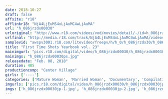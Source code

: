 ```yaml
---
date: 2018-10-27
draft: false
affsite: "r18"
afflinkr18: "NjA4LjEuMS4xLjAuMC4wLjAuMA"
url: "h_086jrzdx00030"
urloriginal: "http://www.r18.com/videos/vod/movies/detail/-/id=h_086jrzdx00030"
urlfinal: "http://media.r18.com/track/NjA4LjEuMS4xLjAuMC4wLjAuMA/videos/vod/movies/detail/-/id=h_086jrzdx00030"
samplevid: "awspv3001.r18.com/litevideo/freepv/h/h_0/h_086jrzdx30/h_086jrzdx30_dmb_w.mp4"
title: "First Time Shots Yearbook vol. 23"
mainimgurl: "pics.r18.com/digital/video/h_086jrzdx00030/h_086jrzdx00030ps.jpg"
mainimgs: "h_086jrzdx00030ps.jpg"
releasedate: "Feb. 08, 2018"
duration: 485
productioncomp: "Center Village"
girls: ['----']
categories: ['Mature Woman', 'Married Woman', 'Documentary', 'Compilation', 'Over 4 Hours', 'Hi-Def']
imgurls: ['pics.r18.com/digital/video/h_086jrzdx00030/h_086jrzdx00030jp-1.jpg', 'pics.r18.com/digital/video/h_086jrzdx00030/h_086jrzdx00030jp-2.jpg', 'pics.r18.com/digital/video/h_086jrzdx00030/h_086jrzdx00030jp-3.jpg', 'pics.r18.com/digital/video/h_086jrzdx00030/h_086jrzdx00030jp-4.jpg', 'pics.r18.com/digital/video/h_086jrzdx00030/h_086jrzdx00030jp-5.jpg', 'pics.r18.com/digital/video/h_086jrzdx00030/h_086jrzdx00030jp-6.jpg', 'pics.r18.com/digital/video/h_086jrzdx00030/h_086jrzdx00030jp-7.jpg', 'pics.r18.com/digital/video/h_086jrzdx00030/h_086jrzdx00030jp-8.jpg', 'pics.r18.com/digital/video/h_086jrzdx00030/h_086jrzdx00030jp-9.jpg', 'pics.r18.com/digital/video/h_086jrzdx00030/h_086jrzdx00030jp-10.jpg', 'pics.r18.com/digital/video/h_086jrzdx00030/h_086jrzdx00030jp-11.jpg', 'pics.r18.com/digital/video/h_086jrzdx00030/h_086jrzdx00030jp-12.jpg', 'pics.r18.com/digital/video/h_086jrzdx00030/h_086jrzdx00030jp-13.jpg', 'pics.r18.com/digital/video/h_086jrzdx00030/h_086jrzdx00030jp-14.jpg', 'pics.r18.com/digital/video/h_086jrzdx00030/h_086jrzdx00030jp-15.jpg', 'pics.r18.com/digital/video/h_086jrzdx00030/h_086jrzdx00030jp-16.jpg', 'pics.r18.com/digital/video/h_086jrzdx00030/h_086jrzdx00030jp-17.jpg', 'pics.r18.com/digital/video/h_086jrzdx00030/h_086jrzdx00030jp-18.jpg', 'pics.r18.com/digital/video/h_086jrzdx00030/h_086jrzdx00030jp-19.jpg', 'pics.r18.com/digital/video/h_086jrzdx00030/h_086jrzdx00030jp-20.jpg']
imgs: ['h_086jrzdx00030jp-1.jpg', 'h_086jrzdx00030jp-2.jpg', 'h_086jrzdx00030jp-3.jpg', 'h_086jrzdx00030jp-4.jpg', 'h_086jrzdx00030jp-5.jpg', 'h_086jrzdx00030jp-6.jpg', 'h_086jrzdx00030jp-7.jpg', 'h_086jrzdx00030jp-8.jpg', 'h_086jrzdx00030jp-9.jpg', 'h_086jrzdx00030jp-10.jpg', 'h_086jrzdx00030jp-11.jpg', 'h_086jrzdx00030jp-12.jpg', 'h_086jrzdx00030jp-13.jpg', 'h_086jrzdx00030jp-14.jpg', 'h_086jrzdx00030jp-15.jpg', 'h_086jrzdx00030jp-16.jpg', 'h_086jrzdx00030jp-17.jpg', 'h_086jrzdx00030jp-18.jpg', 'h_086jrzdx00030jp-19.jpg', 'h_086jrzdx00030jp-20.jpg']
---
```

